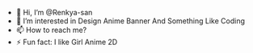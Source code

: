 - 👋 Hi, I’m @Renkya-san
- 👀 I’m interested in Design Anime Banner And Something Like Coding
- 📫 How to reach me?
- ⚡ Fun fact: I like Girl Anime 2D

<!---
Renkya-san/Renkya-san is a ✨ special ✨ repository because its `README.md` (this file) appears on your GitHub profile.
You can click the Preview link to take a look at your changes.
--->
